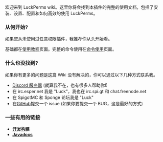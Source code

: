 欢迎来到 LuckPerms wiki。这里你将会找到本插件的完整的使用文档，包括了安装、设置、配置和如何高效的使用 LuckPerms。

### 从何开始?

如果您从未使用过任意权限插件，我推荐你从头开始看。

基础都在[使用教程](/Usage.md)页面。完整的命令使用在[命令使用](/命令使用.md)页面。

### 什么也没找到?

如果你有更多的问题是这篇 Wiki 没有解决的，你可以通过以下几种方式联系我。

- [Discord 服务器](https://discord.gg/W3FzxHA) \(就算我不在，也有很多人帮助你!\)
- 在 irc.esper.net 我是 "Luck"，我也在 irc.spi.gt 和 chat.freenode.net
- 在 SpigotMC 和 Sponge 论坛我是 "Luck"
- 在[GitHub](https://github.com/lucko/LuckPerms/issues)提交一个 issue \(如果你要提交一个 BUG，这是最好的方式\)

### 一些有用的链接

- [**开发构建**](https://ci.lucko.me/job/LuckPerms)
- [**Javadocs**](https://luckperms.lucko.me/javadocs/)

